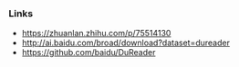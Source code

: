 ### Links
 - https://zhuanlan.zhihu.com/p/75514130
 - http://ai.baidu.com/broad/download?dataset=dureader
 - https://github.com/baidu/DuReader